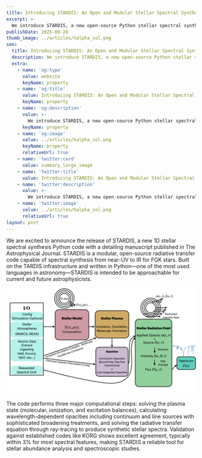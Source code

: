 ```yaml
---
title: Introducing STARDIS: An Open and Modular Stellar Spectral Synthesis Code
excerpt: >-
  We introduce STARDIS, a new open-source Python stellar spectral synthesis code that performs 1D LTE radiative transfer for FGK stars from near-UV to IR wavelengths.
publishDate: 2025-08-28
thumb_image: ../articles/halpha_sol.png
seo:
  title: Introducing STARDIS: An Open and Modular Stellar Spectral Synthesis Code
  description: We introduce STARDIS, a new open-source Python stellar spectral synthesis code that performs 1D LTE radiative transfer for FGK stars from near-UV to IR wavelengths.
  extra:
    - name: 'og:type'
      value: website
      keyName: property
    - name: 'og:title'
      value: Introducing STARDIS: An Open and Modular Stellar Spectral Synthesis Code
      keyName: property
    - name: 'og:description'
      value: >-
        We introduce STARDIS, a new open-source Python stellar spectral synthesis code that performs 1D LTE radiative transfer for FGK stars from near-UV to IR wavelengths.
      keyName: property
    - name: 'og:image'
      value: ../articles/halpha_sol.png
      keyName: property
      relativeUrl: true
    - name: 'twitter:card'
      value: summary_large_image
    - name: 'twitter:title'
      value: Introducing STARDIS: An Open and Modular Stellar Spectral Synthesis Code
    - name: 'twitter:description'
      value: >-
        We introduce STARDIS, a new open-source Python stellar spectral synthesis code that performs 1D LTE radiative transfer for FGK stars from near-UV to IR wavelengths.
    - name: 'twitter:image'
      value: ../articles/halpha_sol.png
      relativeUrl: true
layout: post
---
```


We are excited to announce the release of STARDIS, a new 1D stellar spectral synthesis Python code with a detailing manuscript published in The Astrophysical Journal. STARDIS is a modular, open-source radiative transfer code capable of spectral synthesis from near-UV to IR for FGK stars. Built on the TARDIS infrastructure and written in Python—one of the most used languages in astronomy—STARDIS is intended to be approachable for current and future astrophysicists.

<img src='\../articles/stardis_diagram.jpeg' alt='Image'>

The code performs three major computational steps: solving the plasma state (molecular, ionization, and excitation balances), calculating wavelength-dependent opacities including continuum and line sources with sophisticated broadening treatments, and solving the radiative transfer equation through ray-tracing to produce synthetic stellar spectra. Validation against established codes like KORG shows excellent agreement, typically within 3% for most spectral features, making STARDIS a reliable tool for stellar abundance analysis and spectroscopic studies.


